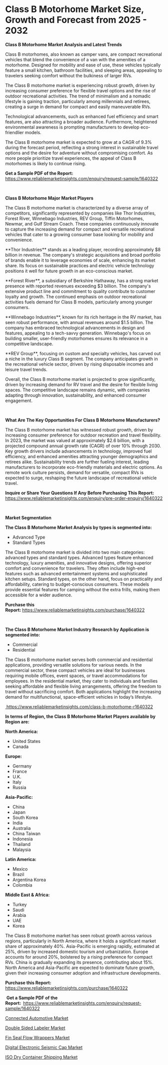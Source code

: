 <p><h1>Class B Motorhome Market Size, Growth and Forecast from 2025 - 2032</h1></p><p><strong>Class B Motorhome Market Analysis and Latest Trends</strong></p>
<p><p>Class B motorhomes, also known as camper vans, are compact recreational vehicles that blend the convenience of a van with the amenities of a motorhome. Designed for mobility and ease of use, these vehicles typically feature a small kitchen, bathroom facilities, and sleeping areas, appealing to travelers seeking comfort without the bulkiness of larger RVs. </p><p>The Class B motorhome market is experiencing robust growth, driven by increasing consumer preference for flexible travel options and the rise of outdoor recreational activities. The trend of minimalism and a nomadic lifestyle is gaining traction, particularly among millennials and retirees, creating a surge in demand for compact and easily maneuverable RVs. </p><p>Technological advancements, such as enhanced fuel efficiency and smart features, are also attracting a broader audience. Furthermore, heightened environmental awareness is prompting manufacturers to develop eco-friendlier models. </p><p>The Class B motorhome market is expected to grow at a CAGR of 9.3% during the forecast period, reflecting a strong interest in sustainable travel options and the desire for adventure without compromising comfort. As more people prioritize travel experiences, the appeal of Class B motorhomes is likely to continue rising.</p></p>
<p><strong>Get a Sample PDF of the Report:&nbsp;</strong> <a href="https://www.reliablemarketinsights.com/enquiry/request-sample/1640322?utm_campaign=3209&utm_medium=2&utm_source=Github&utm_content=ia&utm_term=30032025&utm_id=class-b-motorhome">https://www.reliablemarketinsights.com/enquiry/request-sample/1640322</a></p>
<p>&nbsp;</p>
<p><strong>Class B Motorhome Major Market Players</strong></p>
<p><p>The Class B motorhome market is characterized by a diverse array of competitors, significantly represented by companies like Thor Industries, Forest River, Winnebago Industries, REV Group, Tiffin Motorhomes, Newmar, and Gulf Stream Coach. These companies continuously innovate to capture the increasing demand for compact and versatile recreational vehicles that cater to a growing consumer base looking for mobility and convenience.</p><p>**Thor Industries** stands as a leading player, recording approximately $8 billion in revenue. The company's strategic acquisitions and broad portfolio of brands enable it to leverage economies of scale, enhancing its market share. Its focus on sustainable practices and electric vehicle technology positions it well for future growth in an eco-conscious market.</p><p>**Forest River**, a subsidiary of Berkshire Hathaway, has a strong market presence with reported revenues exceeding $3 billion. The company's extensive product line and commitment to quality contribute to customer loyalty and growth. The continued emphasis on outdoor recreational activities fuels demand for Class B models, particularly among younger consumers.</p><p>**Winnebago Industries**, known for its rich heritage in the RV market, has seen robust performance, with annual revenues around $1.5 billion. The company has embraced technological advancements in design and features, appealing to a tech-savvy generation. Winnebago's focus on building smaller, user-friendly motorhomes ensures its relevance in a competitive landscape.</p><p>**REV Group**, focusing on custom and specialty vehicles, has carved out a niche in the luxury Class B segment. The company anticipates growth in the recreational vehicle sector, driven by rising disposable incomes and leisure travel trends.</p><p>Overall, the Class B motorhome market is projected to grow significantly, driven by increasing demand for RV travel and the desire for flexible living spaces. The competitive landscape remains dynamic, with companies adapting through innovation, sustainability, and enhanced consumer engagement.</p></p>
<p>&nbsp;</p>
<p><strong>What Are The Key Opportunities For Class B Motorhome Manufacturers?</strong></p>
<p><p>The Class B motorhome market has witnessed robust growth, driven by increasing consumer preference for outdoor recreation and travel flexibility. In 2023, the market was valued at approximately $2.6 billion, with a projected compound annual growth rate (CAGR) of over 10% through 2030. Key growth drivers include advancements in technology, improved fuel efficiency, and enhanced amenities attracting younger demographics and retirees alike. Sustainability trends are further fueling interest, leading manufacturers to incorporate eco-friendly materials and electric options. As remote work culture persists, demand for versatile, compact RVs is expected to surge, reshaping the future landscape of recreational vehicle travel.</p></p>
<p><strong>Inquire or Share Your Questions If Any Before Purchasing This Report:</strong> <a href="https://www.reliablemarketinsights.com/enquiry/pre-order-enquiry/1640322?utm_campaign=3209&utm_medium=2&utm_source=Github&utm_content=ia&utm_term=30032025&utm_id=class-b-motorhome">https://www.reliablemarketinsights.com/enquiry/pre-order-enquiry/1640322</a></p>
<p>&nbsp;</p>
<p><strong>Market Segmentation</strong></p>
<p><strong>The Class B Motorhome Market Analysis by types is segmented into:</strong></p>
<p><ul><li>Advanced Type</li><li>Standard Types</li></ul></p>
<p><p>The Class B motorhome market is divided into two main categories: advanced types and standard types. Advanced types feature enhanced technology, luxury amenities, and innovative designs, offering superior comfort and convenience for travelers. They often include high-end features such as advanced entertainment systems and sophisticated kitchen setups. Standard types, on the other hand, focus on practicality and affordability, catering to budget-conscious consumers. These models provide essential features for camping without the extra frills, making them accessible for a wider audience.</p></p>
<p><strong>Purchase this Report:&nbsp;</strong><a href="https://www.reliablemarketinsights.com/purchase/1640322?utm_campaign=3209&utm_medium=2&utm_source=Github&utm_content=ia&utm_term=30032025&utm_id=class-b-motorhome">https://www.reliablemarketinsights.com/purchase/1640322</a></p>
<p>&nbsp;</p>
<p><strong>The Class B Motorhome Market Industry Research by Application is segmented into:</strong></p>
<p><ul><li>Commercial</li><li>Residential</li></ul></p>
<p><p>The Class B motorhome market serves both commercial and residential applications, providing versatile solutions for various needs. In the commercial sector, these compact vehicles are ideal for businesses requiring mobile offices, event spaces, or travel accommodations for employees. In the residential market, they cater to individuals and families seeking affordable and flexible living arrangements, offering the freedom to travel without sacrificing comfort. Both applications highlight the increasing demand for multifunctional, space-efficient vehicles in today’s lifestyle.</p></p>
<p><a href="https://www.reliablemarketinsights.com/class-b-motorhome-r1640322?utm_campaign=3209&utm_medium=2&utm_source=Github&utm_content=ia&utm_term=30032025&utm_id=class-b-motorhome">&nbsp;https://www.reliablemarketinsights.com/class-b-motorhome-r1640322</a></p>
<p><strong>In terms of Region, the Class B Motorhome Market Players available by Region are:</strong></p>
<p>
    <p> <strong> North America: </strong>
        <ul>
            <li>United States</li>
            <li>Canada</li>
        </ul>
        </p> 
    <p> <strong> Europe: </strong>
        <ul>
            <li>Germany</li>
            <li>France</li>
            <li>U.K.</li>
            <li>Italy</li>
            <li>Russia</li>
        </ul>
        </p> 
    <p> <strong> Asia-Pacific: </strong>
        <ul>
            <li>China</li>
            <li>Japan</li>
            <li>South Korea</li>
            <li>India</li>
            <li>Australia</li>
            <li>China Taiwan</li>
            <li>Indonesia</li>
            <li>Thailand</li>
            <li>Malaysia</li>
        </ul>
        </p> 
    <p> <strong> Latin America: </strong>
        <ul>
            <li>Mexico</li>
            <li>Brazil</li>
            <li>Argentina Korea</li>
            <li>Colombia</li>
        </ul>
        </p> 
    <p> <strong> Middle East & Africa: </strong>
        <ul>
            <li>Turkey</li>
            <li>Saudi</li>
            <li>Arabia</li>
            <li>UAE</li>
            <li>Korea</li>
        </ul>
    </p>
    </p>
<p><p>The Class B motorhome market has seen robust growth across various regions, particularly in North America, where it holds a significant market share of approximately 40%. Asia-Pacific is emerging rapidly, estimated at 25%, driven by increased domestic tourism and urbanization. Europe accounts for around 20%, bolstered by a rising preference for compact RVs. China is gradually expanding its presence, contributing about 15%. North America and Asia-Pacific are expected to dominate future growth, given their increasing consumer adoption and infrastructure developments.</p></p>
<p><strong>Purchase this Report: </strong><a href="https://www.reliablemarketinsights.com/purchase/1640322?utm_campaign=3209&utm_medium=2&utm_source=Github&utm_content=ia&utm_term=30032025&utm_id=class-b-motorhome">https://www.reliablemarketinsights.com/purchase/1640322</a></p>
<p>&nbsp;<strong>Get a Sample PDF of the Report:&nbsp;&nbsp;</strong><a href="https://www.reliablemarketinsights.com/enquiry/request-sample/1640322?utm_campaign=3209&utm_medium=2&utm_source=Github&utm_content=ia&utm_term=30032025&utm_id=class-b-motorhome">https://www.reliablemarketinsights.com/enquiry/request-sample/1640322</a></p>
<p><strong></strong></p>
<p><p><a href="https://github.com/naomaroaoonv/Market-Research-Report-List-1/blob/main/connected-automotive-market.md?utm_campaign=3209&utm_medium=2&utm_source=Github&utm_content=ia&utm_term=30032025&utm_id=class-b-motorhome">Connected Automotive Market</a></p><p><a href="https://www.linkedin.com/pulse/competitive-analysis-double-sided-labeler-market-strengths-phime?utm_campaign=3209&utm_medium=2&utm_source=Github&utm_content=ia&utm_term=30032025&utm_id=class-b-motorhome">Double Sided Labeler Market</a></p><p><a href="https://www.linkedin.com/pulse/analyzing-fin-seal-flow-wrappers-market-worth-projected-xruke?utm_campaign=3209&utm_medium=2&utm_source=Github&utm_content=ia&utm_term=30032025&utm_id=class-b-motorhome">Fin Seal Flow Wrappers Market</a></p><p><a href="https://www.linkedin.com/pulse/scope-trends-digital-electronic-seismic-cap-market-latest-4zcoe?utm_campaign=3209&utm_medium=2&utm_source=Github&utm_content=ia&utm_term=30032025&utm_id=class-b-motorhome">Digital Electronic Seismic Cap Market</a></p><p><a href="https://www.linkedin.com/pulse/comprehensive-study-iso-dry-container-shippingmarket-segmentation-o0yof?utm_campaign=3209&utm_medium=2&utm_source=Github&utm_content=ia&utm_term=30032025&utm_id=class-b-motorhome">ISO Dry Container Shipping Market</a></p></p>